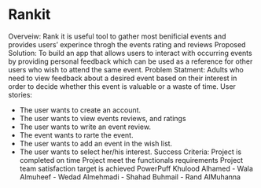 # Rankit
Overveiw:
Rank it is useful tool to gather most benificial events and provides users’ experince throgh the events rating and reviews 
Proposed Solution:
To build an app that allows users to interact with occurring events by providing personal 
feedback which can be used as a reference for other users who wish to attend the same 
event.
Problem Statment:
Adults who need to view feedback about a desired event based on their interest in 
order to decide whether this event is valuable or a waste of time.
User stories:
- The user wants to create an account.
- The user wants to view events reviews, and ratings 
- The user wants to write an event review.
- The event wants to rarte the event.
- The user wants to add an event in the wish list.
- The user wants to select her/his interest.
Success Criteria:
Project is completed on time
Project meet the functionals requirements
Project team satisfaction target is achieved
PowerPuff
Khulood Alhamed - Wala Almuheef - Wedad Almehmadi - Shahad Buhmail - Rand AlMuhanna
